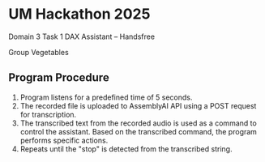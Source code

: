 # UM Hackathon 2025
Domain 3 Task 1 DAX Assistant – Handsfree

Group Vegetables

## Program Procedure
1. Program listens for a predefined time of 5 seconds.
2. The recorded file is uploaded to AssemblyAI API using a POST request for transcription.
3. The transcribed text from the recorded audio is used as a command to control the assistant. Based on the transcribed command, the program performs specific actions.
4. Repeats until the "stop" is detected from the transcribed string.
